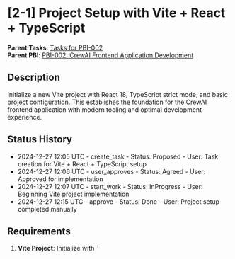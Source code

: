 # [2-1] Project Setup with Vite + React + TypeScript

**Parent Tasks**: [Tasks for PBI-002](mdc:tasks.md)  
**Parent PBI**: [PBI-002: CrewAI Frontend Application Development](mdc:prd.md)

## Description
Initialize a new Vite project with React 18, TypeScript strict mode, and basic project configuration. This establishes the foundation for the CrewAI frontend application with modern tooling and optimal development experience.

## Status History
- 2024-12-27 12:05 UTC - create_task - Status: Proposed - User: Task creation for Vite + React + TypeScript setup
- 2024-12-27 12:06 UTC - user_approves - Status: Agreed - User: Approved for implementation
- 2024-12-27 12:07 UTC - start_work - Status: InProgress - User: Beginning Vite project implementation
- 2024-12-27 12:15 UTC - approve - Status: Done - User: Project setup completed manually

## Requirements
1. **Vite Project**: Initialize with `
